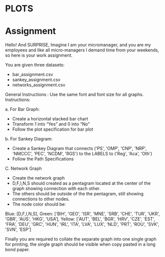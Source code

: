 # PLOTS

# Assignment

Hello! And SURPRISE, Imagine I am your micromanager, and you are my employees and like all micro-managers I demand time from your weekends, so here is your work assignment.

You are given three datasets:

- bar_assignment.csv
- sankey_assignment.csv
- networks_assignment.csv

General Instructions : Use the same font and font size for all graphs.
Instructions:

a. For Bar Graph:

- Create a horizontal stacked bar chart
- Transform 1 into “Yes” and 0 into “No”
- Follow the plot specification for bar plot

b. For Sankey Diagram:

- Create a Sankey Diagram that connects ('PS', 'OMP', 'CNP', 'NRP', 'NMCCC', 'PEC', 'NCDM', 'RGS') to the LABELS to ('Reg', 'Aca', 'Oth')
- Follow the Path Specifications

C. Network Graph

- Create the network graph
- D,F,I,N,S should created as a pentagram located at the center of the graph showing connection with each other.
- The others should be outside of the the pentagram, still showing connections to other nodes.
- The node color should be:

Blue: [D,F,I,N,S], Green: ['BIH', 'GEO', 'ISR', 'MNE', 'SRB', 'CHE', 'TUR', 'UKR', 'GBR', 'AUS', 'HKG', 'USA’], Yellow: ['AUT', 'BEL', 'BGR', 'HRV', 'CZE', 'EST', 'FRA', 'DEU', 'GRC', 'HUN', 'IRL', 'ITA', 'LVA', 'LUX', 'NLD', 'PRT', 'ROU', 'SVK', 'SVN', 'ESP']


Finally you are required to collate the separate graph into one single graph for printing, the single graph should be visible when copy pasted in a long bond paper.
